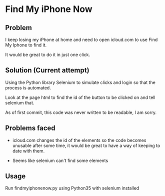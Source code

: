 # Find My iPhone Now

## Problem

I keep losing my iPhone at home and need to open icloud.com to use Find My Iphone to find it. 

It would be great to do it in just one click.

## Solution (Current attempt)

Using the Python library Selenium to simulate clicks and login so that the process is automated.

Look at the page html to find the id of the button to be clicked on and tell selenium that. 

As of first commit, this code was never written to be readable, I am sorry.

## Problems faced

- icloud.com changes the id of the elements so the code becomes unusable after some time, it would be great to have a way of keeping to date with them.

- Seems like selenium can't find some elements

## Usage

Run findmyiphonenow.py using Python35 with selenium installed